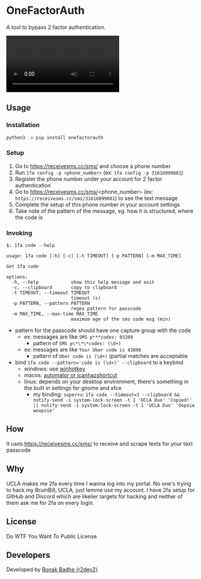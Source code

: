 # OneFactorAuth

A tool to bypass 2 factor authentication.

<video src="https://user-images.githubusercontent.com/50760816/201490117-ea6d9cd7-5e4a-47f9-a2ad-d8d8ebd74fc8.mp4"></video>

## Usage

### Installation

```sh
python3 -m pip install onefactorauth
```

### Setup

1. Go to https://receivesms.cc/sms/ and choose a phone number
2. Run `1fa config -p <phone_number>` (ex: `1fa config -p 31616099881`)
3. Register the phone number under your account for 2 factor authentication
4. Go to https://receivesms.cc/sms/<phone_number> (ex: `https://receivesms.cc/sms/31616099881`) to see the text message
5. Complete the setup of this phone number in your account settings
6. Take note of the pattern of the message, eg. how it is structured, where the code is

### Invoking

```
$: 1fa code --help

usage: 1fa code [-h] [-c] [-t TIMEOUT] [-p PATTERN] [-m MAX_TIME]

Get 1fa code

options:
  -h, --help            show this help message and exit
  -c, --clipboard       copy to clipboard
  -t TIMEOUT, --timeout TIMEOUT
                        timeout (s)
  -p PATTERN, --pattern PATTERN
                        regex pattern for passcode
  -m MAX_TIME, --max-time MAX_TIME
                        maximum age of the sms code msg (min)
```

* pattern for the passcode should have one capture group with the code
    * ex: messages are like `SMS p***codes: 93209`
        * pattern of `SMS p\*\*\*codes: (\d+)`
    * ex: messages are like `Your Uber code is 43890`
        * pattern of `Uber code is (\d+)` (partial matches are acceptable
* bind `1fa code --pattern='code is (\d+)' --clipboard` to a keybind
    * windows: use [winhotkey](https://directedge.us/content/winhotkey/)
    * macos: [automator or icanhazshortcut](https://www.howtogeek.com/286332/how-to-run-any-mac-terminal-command-with-a-keyboard-shortcut/)
    * linux: depends on your desktop environment, there's something in the built in settings for gnome and xfce
      * my binding: `super+u`: `1fa code --timeout=3 --clipboard && notify-send -i system-lock-screen -t 1 'UCLA Duo' 'Copied!' || notify-send -i system-lock-screen -t 1 'UCLA Duo' 'Oopsie woopsie'`

## How

It uses https://receivesms.cc/sms/ to receive and scrape texts for your text passcode

## Why

UCLA makes me 2fa every time I wanna log into my portal. No one's trying to hack my BruinBill, UCLA, just lemme use my account. I have 2fa setup for GitHub and Discord which are likelier targets for hacking and neither of them ask me for 2fa on every login.


## License

Do WTF You Want To Public License

## Developers

Developed by [Ronak Badhe (r2dev2)](https://github.com/r2dev2)
